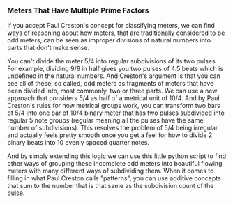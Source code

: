 ### Meters That Have Multiple Prime Factors
If you accept Paul Creston's concept for classifying meters, we can find ways of reasoning about how meters, that are traditionally considered to be odd meters, can be seen as improper divisions of natural numbers into parts that don't make sense.

You can't divide the meter 5/4 into regular subdivisions of its two pulses. For example, dividing 9/8 in half gives you two pulses of 4.5 beats which is undefined in the natural numbers. And Creston's argument is that you can see all of these, so called, odd meters as fragments of meters that have been divided into, most commonly, two or three parts. We can use a new approach that considers 5/4 as half of a metrical unit of 10/4. And by Paul Creston's rules for how metrical groups work, you can transform two bars of 5/4 into one bar of 10/4 binary meter that has two pulses subdivided into regular 5 note groups (regular meaning all the pulses have the same number of subdivisions). This resolves the problem of 5/4 being irregular and actually feels pretty smooth once you get a feel for how to divide 2 binary beats into 10 evenly spaced quarter notes.

And by simply extending this logic we can use this little python script to find other ways of grouping these incomplete odd meters into beautiful flowing meters with many different ways of subdividing them. When it comes to filling in what Paul Creston calls "patterns", you can use additive concepts that sum to the number that is that same as the subdivision count of the pulse.
